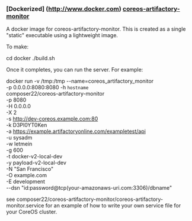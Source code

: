 ### [Dockerized] (http://www.docker.com) [coreos-artifactory-monitor](https://registry.hub.docker.com/u/composer22/coreos-artifactory-monitor/)

A docker image for coreos-artifactory-monitor. This is created as a single "static" executable using a lightweight image.

To make:

cd docker
./build.sh

Once it completes, you can run the server. For example:

docker run -v /tmp:/tmp --name=coreos_artifactory_monitor \
 -p 0.0.0.0:8080:8080 -h `hostname` \
  composer22/coreos-artifactory-monitor \
 -p 8080 \
 -H 0.0.0.0 \
 -X 2  \
 -s http://dev-coreos.example.com:80 \
 -k D3Pl0YT0Ken \
 -a https://example.artifactoryonline.com/exampletest/api \
 -u sysadm \
 -w letmein \
 -g 600 \
 -t docker-v2-local-dev \
 -y payload-v2-local-dev \
 -N "San Francisco" \
 -O example.com \
 -E development \
 --dsn  "id:password@tcp(your-amazonaws-uri.com:3306)/dbname"

see composer22/coreos-artifactory-monitor/coreos-artifactory-monitor.service for an example of
how to write your own service file for your CoreOS cluster.
